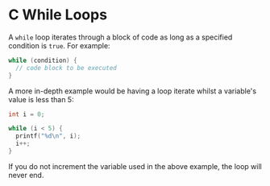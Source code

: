 # C While Loops

A `while` loop iterates through a block of code as long as a specified condition is `true`. For example:

```c
while (condition) {
  // code block to be executed
}
```

A more in-depth example would be having a loop iterate whilst a variable's value is less than 5:

```c
int i = 0;

while (i < 5) {
  printf("%d\n", i);
  i++;
}
```

If you do not increment the variable used in the above example, the loop will never end.